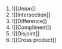 1. ![[Union]]
2. ![[Intersection]]
3. ![[Difference]]
4. ![[Compliment]]
5. ![[Disjoint]]
6. ![[Cross product]]